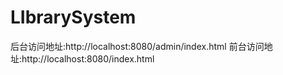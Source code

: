 # LIbrarySystem
后台访问地址:http://localhost:8080/admin/index.html
前台访问地址:http://localhost:8080/index.html
